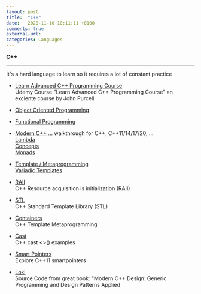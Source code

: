 ```yaml
---
layout: post
title:  "C++"
date:   2020-11-10 10:11:11 +0100
comments: true
external-url:
categories: Languages
---
```





**C++**

---

It's a hard language to learn so it requires a lot of constant practice


* [Learn Advanced C++ Programming Course](https://github.com/NelsonBilber/cpp.udemy.advancedcpp) <br/> Udemy Course "Learn Advanced C++ Programming Course" an exclente course by John Purcell 

* [Object Oriented Programming](https://github.com/NelsonBilber/cpp.oop) <br>

* [Functional Programming](https://github.com/NelsonBilber/cpp.functional.programming) <br>

* [Modern C++](https://github.com/NelsonBilber/cpp.moderncpp)  ... walkthrough for C++, C++11/14/17/20, ... <br/>  	[Lambda](https://github.com/NelsonBilber/cpp.lambdas) <br/>
 	[Concepts](https://github.com/NelsonBilber/cpp.concepts) <br/>
 	[Monads](https://github.com/NelsonBilber/cpp.monads) <br/>

* [Template / Metaprogramming](https://github.com/NelsonBilber/cpp.metaprogramming) <br/>
 	[Variadic Templates](https://github.com/NelsonBilber/cpp.variadic.templates)


* [RAII](https://github.com/NelsonBilber/cpp.RAII) <br/>C++ Resource acquisition is initialization (RAII)

* [STL](https://github.com/NelsonBilber/cpp.stl) <br/> C++ Standard Template Library (STL)

* [Containers](https://github.com/NelsonBilber/cpp.containers) <br/> C++ Template Metaprogramming

* [Cast](https://github.com/NelsonBilber/cpp.cast) <br/> C++ cast <>() examples

* [Smart Pointers](https://github.com/NelsonBilber/cpp.smartpointers)<br/> Explore C++11 smartpointers

* [Loki](https://github.com/NelsonBilber/cpp.loki) <br/> Source Code from great book: "Modern C++ Design: Generic Programming and Design Patterns Applied



